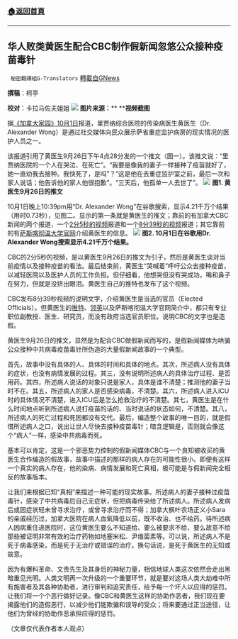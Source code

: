 ###  [:house:返回首頁](https://github.com/ourhimalayas/txt)
---


## 华人败类黄医生配合CBC制作假新闻忽悠公众接种疫苗毒针
` 秘密翻譯組G-Translators` [轉載自GNews](https://gnews.org/zh-hans/1570199/)

**撰稿**：柯亭

**校对**：卡拉马佐夫姐姐
![](https://assets.gnews.org/wp-content/uploads/2021/10/20211002-华人败类黄医生配合CBC制作假新闻忽悠公众接种疫苗毒针.png)
**图片来源：**** ****视频截图**

据[《加拿大家园》10月1日](http://www.iask.ca/news/canada/2021/10/615209.html)报道，里贾纳综合医院的传染病医生黄医生（Dr. Alexander Wong）是通过社交媒体向民众展示萨省重症监护病房的现实情况的医护人员之一。

该报道引用了黄医生9月26日下午4点28分发的一个推文（图一）。该推文说：“里贾纳医院的一个人在哭泣、在死亡”。“我要是像我的妻子一样接种了疫苗就好了，她一直劝我去接种。我快死了，是吗”？“这是他在去重症监护室之前，最后一次和家人说话；他告诉他的家人他很抱歉”。“三天后，他孤单一人去世了”。
![](https://assets.gnews.org/wp-content/uploads/2021/10/20211002-华人败类黄医生配合CBC制作假新闻忽悠公众接种疫苗毒针-p2.png)
**图1. 黄医生9月26日的推文**

10月1日晚上10:39pm用“Dr. Alexander Wong”在谷歌搜索，显示4.21千万个结果（用时0.73秒），见图二。显示的第一条就是黄医生的推文；靠前的有加拿大CBC新闻的两个报道，一个[2分5秒的视频](https://www.cbc.ca/player/play/1953396291825)报道和一个[8分39秒的视频](https://www.cbc.ca/news/canada/saskatchewan/unvaccinated-sask-covid-deaths-1.6191446)报道；其它靠前的有[萨斯喀彻温大学官网](https://medicine.usask.ca/profiles/department-of-medicine/regina/infectious-diseases/a.-wong.php#About)介绍黄医生的信息。
![](https://assets.gnews.org/wp-content/uploads/2021/10/20211002-华人败类黄医生配合CBC制作假新闻忽悠公众接种疫苗毒针-p3.png)
**图2. 10月1日在谷歌用Dr. Alexander Wong搜索显示4.21千万个结果。**

CBC的2分5秒的视频，是以黄医生9月26日的推文为引子，然后是黄医生谈对当前疫情以及接种疫苗的看法。最后结束前，黄医生“哭喊着”呼吁公众去接种疫苗，以减轻医院以及医护人员的工作负担。但仔细看，他想哭但没有哭成功，嘴和鼻子在努力，但就是没挤出眼泪。黄医生自己的推特也发布了这个视频。

CBC发布8分39秒视频的说明文字，介绍黄医生是当选的官员（Elected Officials）。但黄医生的[推特](https://twitter.com/awong37)、[领英](https://www.linkedin.com/in/alexander-wong-04858817/?originalSubdomain=ca)以及萨斯喀彻温大学官网简介中，都只有专业职位副教授、医生、研究员，而没有政府当选官员职位。说明CBC的文字也是造假。

黄医生9月26日的推文，显然是为配合CBC做假新闻而写的，是假新闻媒体为哄骗公众接种中共病毒疫苗毒针所伪造的大量假新闻故事的一个典型。

首先，故事中没有具体的人、具体的时间和具体的地点。其次，所述病人没有具体的症状，也没有病情发展的过程。其三，没有说明所述病人的具体治疗过程、是否用药。其四，所述病人说话的对象只说是家人，具体是谁不清楚；推测他的妻子当时不在。其五，所述病人的家人是否感染病毒，不清楚。其六，所述病人进入ICU时的具体情况不清楚，进入ICU后是怎么抢救治疗的不清楚。其七，黄医生是在什么时间地点听到所述病人说打疫苗的话的、当时说话的状态如何，不清楚。其八，所述病人的死亡过程和死因都没有交代。最后，编造整个故事的唯一目的，就是假借所述病人之口，说出让世人尽快去接种疫苗毒针；暗含逻辑是，否则就会像这个“病人”一样，感染中共病毒而死。

基本可以肯定，这是一个邪恶势力控制的假新闻媒体CBC与一个良知被收买的黄医生合作编造的假故事，故事中描述的那样的病人存在的可能性很小。即便有这样一个真实的病人存在，他的染病、病情发展和死亡真相，极可能是与假新闻完全相反的故事版本。

让我们来根据已知“真相”来描述一种可能的现实故事。所述病人的妻子接种过疫苗毒针，感染了中共病毒后自己无症状，但把病毒传染给了所述病人。所述病人发病后或因症状轻未曾寻求治疗，或曾寻求治疗而不得；加拿大枫叶农场正义小Sara的亲戚经历过，加拿大医院在病人血氧降低以前，既不收治、也不给药。待所述病人因病重住进医院时，这位黄医生要么不知道给、要么被要求不给、要么故意不给那些被证明非常有效的治疗药物如地塞米松、尹维菌素等。可以说，所述病人不是死于病毒感染，而是死于无治疗或错误的治疗。换句话说，是死于黄医生的无知或故意。

因为有爆料革命、文贵先生及其身后的神秘力量，相信地球人类这次依然会走出黑暗重见光明。人类文明再一次升级的一个重要环节，就是要对这场人类大劫难中所有施害者及其各种协助者，进行审判和追究责任，给予每一个坏人以应得的惩罚。让我们将一个个恶行做好记录。像CBC和黄医生这样的协助作恶者，我们现在要揭露他们的造假恶行，以减少他们能欺骗和误导的受众；将来要通过正当途径，让他们为曾经的协助作恶承担应得的惩罚。

（文章仅代表作者本人观点）
